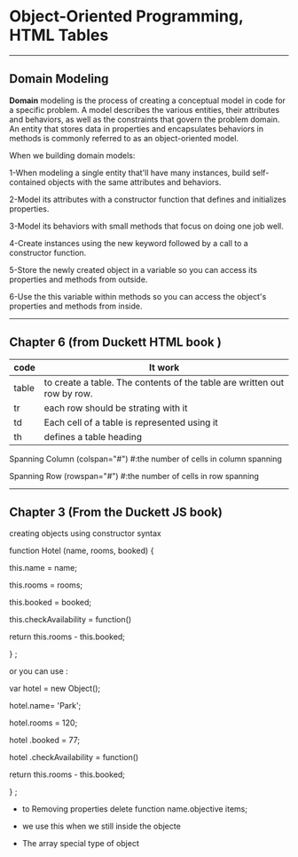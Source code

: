 # Object-Oriented Programming, HTML Tables
----------------------
## Domain Modeling

**Domain** modeling is the process of creating a conceptual model in code for a specific problem. A model describes the various entities, their attributes and behaviors, as well as the constraints that govern the problem domain. An entity that stores data in properties and encapsulates behaviors in methods is commonly referred to as an object-oriented model.

When we building domain models:

1-When modeling a single entity that'll have many instances, build self-contained objects with the same attributes and behaviors.

2-Model its attributes with a constructor function that defines and initializes properties.

3-Model its behaviors with small methods that focus on doing one job well.

4-Create instances using the new keyword followed by a call to a constructor function.

5-Store the newly created object in a variable so you can access its properties and methods from outside.

6-Use the this variable within methods so you can access the object's properties and methods from inside.

------------------------------------

## Chapter 6 (from Duckett HTML book )

code  | It work
-------- |----------
table |to create a table. The contents of the table are written out row by row.
tr|each row should be strating with it
td|Each cell of a table is represented using it 
th|defines a table heading

Spanning Column (colspan="#") #:the number of cells in column spanning

Spanning Row (rowspan="#") #:the number of cells in row spanning

-----------------------------------
## Chapter 3 (From the Duckett JS book)

creating objects using constructor syntax

function Hotel (name, rooms, booked) {

this.name = name;

this.rooms = rooms;

this.booked = booked;

this.checkAvailability = function()

return this.rooms - this.booked;

} ;

or you can use :

var hotel = new Object();

hotel.name= 'Park';

hotel.rooms = 120;

hotel .booked = 77;

hotel .checkAvailability = function()

return this.rooms - this.booked;

} ; 

* to Removing properties delete function name.objective items;

* we use this when we still inside the objecte

* The array special type of object




        
